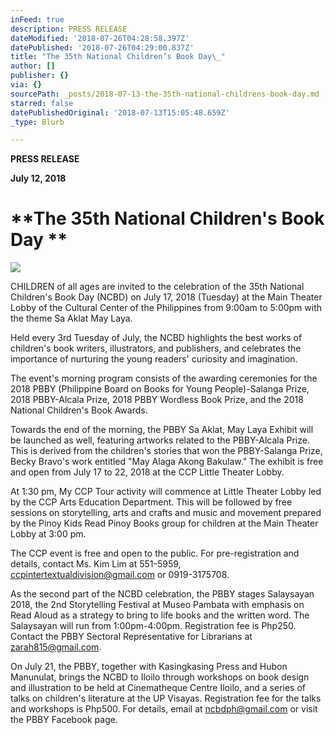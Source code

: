 ```yaml
---
inFeed: true
description: PRESS RELEASE
dateModified: '2018-07-26T04:28:58.397Z'
datePublished: '2018-07-26T04:29:00.837Z'
title: "The 35th National Children’s Book Day\_"
author: []
publisher: {}
via: {}
sourcePath: _posts/2018-07-13-the-35th-national-childrens-book-day.md
starred: false
datePublishedOriginal: '2018-07-13T15:05:48.659Z'
_type: Blurb

---
```

**PRESS RELEASE**

**July 12, 2018**

# **The 35th National Children's Book Day **
![](https://the-grid-user-content.s3-us-west-2.amazonaws.com/4c5d4c5d-9f64-4240-8734-c62625131831.jpg)

CHILDREN of all ages are invited to the celebration of the 35th National Children's Book Day (NCBD) on July 17, 2018 (Tuesday) at the Main Theater Lobby of the Cultural Center of the Philippines from 9:00am to 5:00pm with the theme Sa Aklat May Laya.  

Held every 3rd Tuesday of July, the NCBD highlights the best works of children's book writers, illustrators, and publishers, and celebrates the importance of nurturing the young readers' curiosity and imagination. 

The event's morning program consists of the awarding ceremonies for the 2018 PBBY (Philippine Board on Books for Young People)-Salanga Prize, 2018 PBBY-Alcala Prize, 2018 PBBY Wordless Book Prize, and the 2018 National Children's Book Awards. 

Towards the end of the morning, the PBBY Sa Aklat, May Laya Exhibit will be launched as well, featuring artworks related to the PBBY-Alcala Prize. This is derived from the children's stories that won the PBBY-Salanga Prize, Becky Bravo's work entitled "May Alaga Akong Bakulaw." The exhibit is free and open from July 17 to 22, 2018 at the CCP Little Theater Lobby.

At 1:30 pm, My CCP Tour activity will commence at Little Theater Lobby led by the CCP Arts Education Department. This will be followed by free sessions on storytelling, arts and crafts and music and movement prepared by the Pinoy Kids Read Pinoy Books group for children at the Main Theater Lobby at 3:00 pm.

The CCP event is free and open to the public. For pre-registration and details, contact Ms. Kim Lim at 551-5959, ccpintertextualdivision@gmail.com or 0919-3175708\. 

As the second part of the NCBD celebration, the PBBY stages Salaysayan 2018, the 2nd Storytelling Festival at Museo Pambata with emphasis on Read Aloud as a strategy to bring to life books and the written word.  The Salaysayan will run from 1:00pm-4:00pm. Registration fee is Php250\. Contact the PBBY Sectoral Representative for Librarians at zarah815@gmail.com.

On July 21, the PBBY, together with Kasingkasing Press and Hubon Manunulat, brings the NCBD to Iloilo through workshops on book design and illustration to be held at Cinematheque Centre Iloilo, and a series of talks on children's literature at the UP Visayas. Registration fee for the talks and workshops is Php500\. For details, email at ncbdph@gmail.com or visit the PBBY Facebook page.